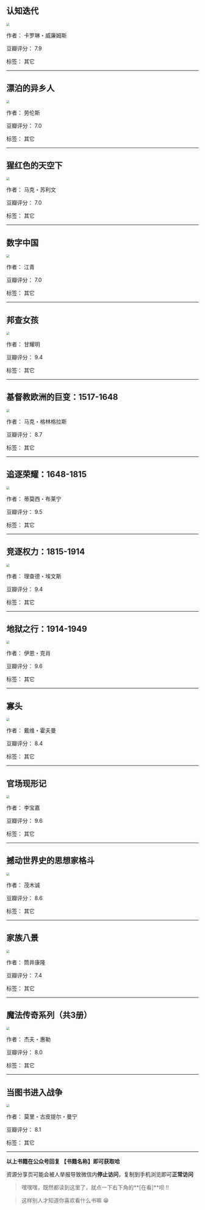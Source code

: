 ## 认知迭代

<img src="https://www.aibooks.cc/wp-content/uploads/2019/03/2019033114092399.jpg" style="zoom:50%;" />

作者： 卡罗琳・威廉姆斯

豆瓣评分：  7.9

标签： 其它


---

## 漂泊的异乡人

<img src="https://www.aibooks.cc/wp-content/uploads/2019/03/201903311403116.jpg" style="zoom:50%;" />

作者： 劳伦斯

豆瓣评分：  7.0

标签： 其它


---

## 猩红色的天空下

<img src="https://www.aibooks.cc/wp-content/uploads/2019/03/2019033113532844.jpg" style="zoom:50%;" />

作者： 马克・苏利文

豆瓣评分：  7.0

标签： 其它


---

## 数字中国

<img src="https://www.aibooks.cc/wp-content/uploads/2019/03/2019033113480529.jpg" style="zoom:50%;" />

作者： 江青

豆瓣评分：  7.0

标签： 其它


---

## 邦查女孩

<img src="https://www.aibooks.cc/wp-content/uploads/2019/03/2019033113361831.jpg" style="zoom:50%;" />

作者： 甘耀明

豆瓣评分：  9.4

标签： 其它


---

## 基督教欧洲的巨变：1517-1648

<img src="https://www.aibooks.cc/wp-content/uploads/2019/03/2019033113282669.jpg" style="zoom:50%;" />

作者： 马克・格林格拉斯

豆瓣评分：  8.7

标签： 其它


---

## 追逐荣耀：1648-1815

<img src="https://www.aibooks.cc/wp-content/uploads/2019/03/2019033113092596.jpg" style="zoom:50%;" />

作者： 蒂莫西・布莱宁

豆瓣评分：  9.5

标签： 其它


---

## 竞逐权力：1815-1914

<img src="https://www.aibooks.cc/wp-content/uploads/2019/03/2019033113050370.jpg" style="zoom:50%;" />

作者： 理查德・埃文斯

豆瓣评分：  9.4

标签： 其它


---

## 地狱之行：1914-1949

<img src="https://www.aibooks.cc/wp-content/uploads/2019/03/201903311256505.jpg" style="zoom:50%;" />

作者： 伊恩・克肖

豆瓣评分：  9.6

标签： 其它


---

## 寡头

<img src="https://www.aibooks.cc/wp-content/uploads/2019/03/2019033111420691.jpg" style="zoom:50%;" />

作者： 戴维・霍夫曼

豆瓣评分：  8.4

标签： 其它


---

## 官场现形记

<img src="https://www.aibooks.cc/wp-content/uploads/2019/03/2019033111324771.jpg" style="zoom:50%;" />

作者： 李宝嘉

豆瓣评分：  9.6

标签： 其它


---

## 撼动世界史的思想家格斗

<img src="https://www.aibooks.cc/wp-content/uploads/2019/03/2019033110132138.jpg" style="zoom:50%;" />

作者： 茂木诚

豆瓣评分：  8.6

标签： 其它


---

## 家族八景

<img src="https://www.aibooks.cc/wp-content/uploads/2019/03/2019033110020034.jpg" style="zoom:50%;" />

作者： 筒井康隆

豆瓣评分：  7.4

标签： 其它


---

## 魔法传奇系列（共3册）

<img src="https://www.aibooks.cc/wp-content/uploads/2019/03/2019033109133054.jpg" style="zoom:50%;" />

作者： 杰夫・惠勒

豆瓣评分：  8.0

标签： 其它


---

## 当图书进入战争

<img src="https://www.aibooks.cc/wp-content/uploads/2019/03/2019033109081961.jpg" style="zoom:50%;" />

作者： 莫里・古皮提尔・曼宁

豆瓣评分：  8.1

标签： 其它


---


**以上书籍在公众号回复 【书籍名称】即可获取哈** 


资源分享页可能会被人举报导致微信内**停止访问**，复制到手机浏览即可**正常访问**


> 嘿嘿嘿，既然都读到这里了，就点一下右下角的**[在看]**呗 !!

> 

> 这样别人才知道你喜欢看什么书嘛 😁

